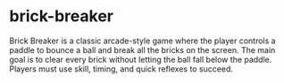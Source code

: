 # brick-breaker
Brick Breaker is a classic arcade-style game where the player controls a paddle to bounce a ball and break all the bricks on the screen. The main goal is to clear every brick without letting the ball fall below the paddle. Players must use skill, timing, and quick reflexes to succeed.
